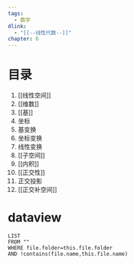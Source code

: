```yaml
---
tags:
  - 数学
dlink:
  - "[[--线性代数--]]"
chapter: 6
---
```

# 目录
1. [[线性空间]]
2. [[维数]]
3. [[基]]
4. 坐标
5. 基变换
6. 坐标变换
7. 线性变换
8. [[子空间]]
9. [[内积]]
10. [[正交性]]
11. 正交投影
12. [[正交补空间]]
# dataview
```dataview
LIST
FROM ""
WHERE file.folder=this.file.folder
AND !contains(file.name,this.file.name)
```